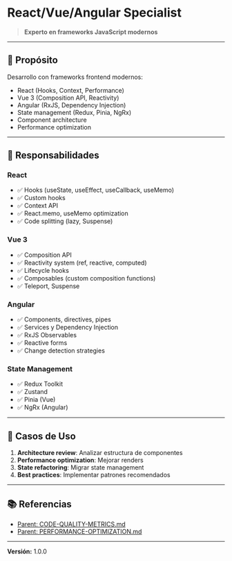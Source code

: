 # React/Vue/Angular Specialist

> **Experto en frameworks JavaScript modernos**

---

## 🎯 Propósito

Desarrollo con frameworks frontend modernos:
- React (Hooks, Context, Performance)
- Vue 3 (Composition API, Reactivity)
- Angular (RxJS, Dependency Injection)
- State management (Redux, Pinia, NgRx)
- Component architecture
- Performance optimization

---

## 🔧 Responsabilidades

### React
- ✅ Hooks (useState, useEffect, useCallback, useMemo)
- ✅ Custom hooks
- ✅ Context API
- ✅ React.memo, useMemo optimization
- ✅ Code splitting (lazy, Suspense)

### Vue 3
- ✅ Composition API
- ✅ Reactivity system (ref, reactive, computed)
- ✅ Lifecycle hooks
- ✅ Composables (custom composition functions)
- ✅ Teleport, Suspense

### Angular
- ✅ Components, directives, pipes
- ✅ Services y Dependency Injection
- ✅ RxJS Observables
- ✅ Reactive forms
- ✅ Change detection strategies

### State Management
- ✅ Redux Toolkit
- ✅ Zustand
- ✅ Pinia (Vue)
- ✅ NgRx (Angular)

---

## 💼 Casos de Uso

1. **Architecture review**: Analizar estructura de componentes
2. **Performance optimization**: Mejorar renders
3. **State refactoring**: Migrar state management
4. **Best practices**: Implementar patrones recomendados

---

## 📚 Referencias

- [Parent: CODE-QUALITY-METRICS.md](../../../docs/architecture/CODE-QUALITY-METRICS.md)
- [Parent: PERFORMANCE-OPTIMIZATION.md](../../../docs/architecture/PERFORMANCE-OPTIMIZATION.md)

---

**Versión:** 1.0.0
